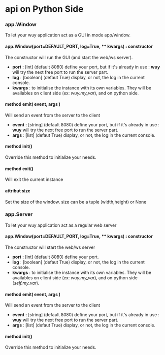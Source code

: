 # api on Python Side

### app.Window
To let your wuy application act as a GUI in mode app/window.

#### app.Window(port=DEFAULT_PORT, log=True, ** kwargs) : constructor
The constructor will run the GUI (and start the web/ws server).
  * **port** : [int] (default 8080) define your port, but if it's already in use : **wuy** will try the next free port to run the server part.
  * **log** : [boolean] (defaut True) display, or not, the log in the current console.
  * **kwargs** : to initialise the instance with its own variables. They will be availables on client side (ex: _wuy.my_var_), and on python side.

#### method emit( event, args )
Will send an event from the server to the client
  * **event** : [string] (default 8080) define your port, but if it's already in use : **wuy** will try the next free port to run the server part.
  * **args** : [list] (defaut True) display, or not, the log in the current console.

#### method init()
Override this method to initialize your needs.

#### method exit()
Will exit the current instance

#### attribut size
Set the size of the window. size can be a tuple (width,height) or None




### app.Server
To let your wuy application act as a regular web server

#### app.Window(port=DEFAULT_PORT, log=True, ** kwargs) : constructor
The constructor will start the web/ws server
  * **port** : [int] (default 8080) define your port.
  * **log** : [boolean] (defaut True) display, or not, the log in the current console.
  * **kwargs** : to initialise the instance with its own variables. They will be availables on client side (ex: _wuy.my_var_), and on python side (_self.my_var_).

#### method emit( event, args )
Will send an event from the server to the client
  * **event** : [string] (default 8080) define your port, but if it's already in use : **wuy** will try the next free port to run the server part.
  * **args** : [list] (defaut True) display, or not, the log in the current console.

#### method init()
Override this method to initialize your needs.

